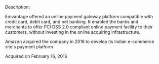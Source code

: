 Description:

Emvantage offered an online payment gateway platform compatible with credit card, debit card, and net banking. It enabled the banks and merchants to offer PCI DSS 2.0 compliant online payment facility to their customers, without investing in the online acquiring infrastructure.

Amazon acquired the company in 2016 to develop its Indian e-commerce site's payment platform

Acquired on February 16, 2016